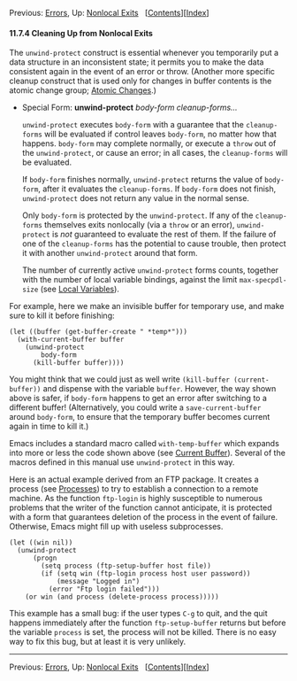 <!-- This is the GNU Emacs Lisp Reference Manual
corresponding to Emacs version 27.2.

Copyright (C) 1990-1996, 1998-2021 Free Software Foundation,
Inc.

Permission is granted to copy, distribute and/or modify this document
under the terms of the GNU Free Documentation License, Version 1.3 or
any later version published by the Free Software Foundation; with the
Invariant Sections being "GNU General Public License," with the
Front-Cover Texts being "A GNU Manual," and with the Back-Cover
Texts as in (a) below.  A copy of the license is included in the
section entitled "GNU Free Documentation License."

(a) The FSF's Back-Cover Text is: "You have the freedom to copy and
modify this GNU manual.  Buying copies from the FSF supports it in
developing GNU and promoting software freedom." -->

<!-- Created by GNU Texinfo 6.7, http://www.gnu.org/software/texinfo/ -->

Previous: [Errors](Errors.html), Up: [Nonlocal Exits](Nonlocal-Exits.html)   \[[Contents](index.html#SEC_Contents "Table of contents")]\[[Index](Index.html "Index")]

#### 11.7.4 Cleaning Up from Nonlocal Exits

The `unwind-protect` construct is essential whenever you temporarily put a data structure in an inconsistent state; it permits you to make the data consistent again in the event of an error or throw. (Another more specific cleanup construct that is used only for changes in buffer contents is the atomic change group; [Atomic Changes](Atomic-Changes.html).)

*   Special Form: **unwind-protect** *body-form cleanup-forms…*

    `unwind-protect` executes `body-form` with a guarantee that the `cleanup-forms` will be evaluated if control leaves `body-form`, no matter how that happens. `body-form` may complete normally, or execute a `throw` out of the `unwind-protect`, or cause an error; in all cases, the `cleanup-forms` will be evaluated.

    If `body-form` finishes normally, `unwind-protect` returns the value of `body-form`, after it evaluates the `cleanup-forms`. If `body-form` does not finish, `unwind-protect` does not return any value in the normal sense.

    Only `body-form` is protected by the `unwind-protect`. If any of the `cleanup-forms` themselves exits nonlocally (via a `throw` or an error), `unwind-protect` is *not* guaranteed to evaluate the rest of them. If the failure of one of the `cleanup-forms` has the potential to cause trouble, then protect it with another `unwind-protect` around that form.

    The number of currently active `unwind-protect` forms counts, together with the number of local variable bindings, against the limit `max-specpdl-size` (see [Local Variables](Local-Variables.html#Definition-of-max_002dspecpdl_002dsize)).

For example, here we make an invisible buffer for temporary use, and make sure to kill it before finishing:

    (let ((buffer (get-buffer-create " *temp*")))
      (with-current-buffer buffer
        (unwind-protect
            body-form
          (kill-buffer buffer))))

You might think that we could just as well write `(kill-buffer (current-buffer))` and dispense with the variable `buffer`. However, the way shown above is safer, if `body-form` happens to get an error after switching to a different buffer! (Alternatively, you could write a `save-current-buffer` around `body-form`, to ensure that the temporary buffer becomes current again in time to kill it.)

Emacs includes a standard macro called `with-temp-buffer` which expands into more or less the code shown above (see [Current Buffer](Current-Buffer.html#Definition-of-with_002dtemp_002dbuffer)). Several of the macros defined in this manual use `unwind-protect` in this way.

Here is an actual example derived from an FTP package. It creates a process (see [Processes](Processes.html)) to try to establish a connection to a remote machine. As the function `ftp-login` is highly susceptible to numerous problems that the writer of the function cannot anticipate, it is protected with a form that guarantees deletion of the process in the event of failure. Otherwise, Emacs might fill up with useless subprocesses.

    (let ((win nil))
      (unwind-protect
          (progn
            (setq process (ftp-setup-buffer host file))
            (if (setq win (ftp-login process host user password))
                (message "Logged in")
              (error "Ftp login failed")))
        (or win (and process (delete-process process)))))

This example has a small bug: if the user types `C-g` to quit, and the quit happens immediately after the function `ftp-setup-buffer` returns but before the variable `process` is set, the process will not be killed. There is no easy way to fix this bug, but at least it is very unlikely.

***

Previous: [Errors](Errors.html), Up: [Nonlocal Exits](Nonlocal-Exits.html)   \[[Contents](index.html#SEC_Contents "Table of contents")]\[[Index](Index.html "Index")]
